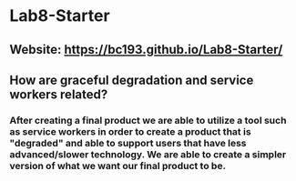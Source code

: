 # Lab8-Starter
## Website: https://bc193.github.io/Lab8-Starter/
## How are graceful degradation and service workers related?
### After creating a final product we are able to utilize a tool such as service workers in order to create a product that is "degraded" and able to support users that have less advanced/slower technology. We are able to create a simpler version of what we want our final product to be.